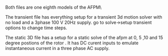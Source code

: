 Both files are one eighth models of the AFPM\

The transient file has everything setup for a transient 3d motion solver with no load and a 3phase 100 V 20Hz supply. go to solve->setup transient options to change time steps.

The static 3D file has a setup for a static solve of the afpm at 0, 5 ,10 and 15 degree postions of the rotor . It has DC curent inputs to emulate instantaneous current in a three phase AC supply.
